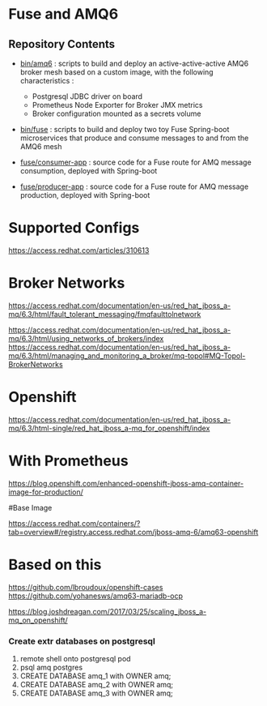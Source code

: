 # Fuse and AMQ6

## Repository Contents
   * [bin/amq6](bin/amq6) : scripts to build and deploy an active-active-active AMQ6 broker mesh based on a custom image, with the following characteristics :
      * Postgresql JDBC driver on board
      * Prometheus Node Exporter for Broker JMX metrics
      * Broker configuration mounted as a secrets volume

   * [bin/fuse](bin/fuse) : scripts to build and deploy two toy Fuse Spring-boot microservices that produce and consume messages to and from the AMQ6 mesh

   * [fuse/consumer-app](fuse/consumer-app) : source code for a Fuse route for AMQ message consumption, deployed with Spring-boot

   * [fuse/producer-app](fuse/producer-app) : source code for a Fuse route for AMQ message production, deployed with Spring-boot

# Supported Configs

https://access.redhat.com/articles/310613

# Broker Networks

https://access.redhat.com/documentation/en-us/red_hat_jboss_a-mq/6.3/html/fault_tolerant_messaging/fmqfaulttolnetwork

https://access.redhat.com/documentation/en-us/red_hat_jboss_a-mq/6.3/html/using_networks_of_brokers/index
https://access.redhat.com/documentation/en-us/red_hat_jboss_a-mq/6.3/html/managing_and_monitoring_a_broker/mq-topol#MQ-Topol-BrokerNetworks

# Openshift

https://access.redhat.com/documentation/en-us/red_hat_jboss_a-mq/6.3/html-single/red_hat_jboss_a-mq_for_openshift/index

# With Prometheus

https://blog.openshift.com/enhanced-openshift-jboss-amq-container-image-for-production/

#Base Image

https://access.redhat.com/containers/?tab=overview#/registry.access.redhat.com/jboss-amq-6/amq63-openshift

# Based on this

https://github.com/lbroudoux/openshift-cases
https://github.com/yohanesws/amq63-mariadb-ocp

https://blog.joshdreagan.com/2017/03/25/scaling_jboss_a-mq_on_openshift/


### Create extr databases on postgresql

1. remote shell onto postgresql pod
2. psql amq postgres
3. CREATE DATABASE amq_1 with OWNER amq;
3. CREATE DATABASE amq_2 with OWNER amq;
3. CREATE DATABASE amq_3 with OWNER amq;

